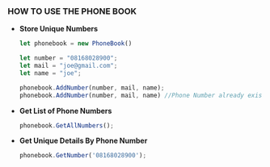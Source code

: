 ### HOW TO USE THE PHONE BOOK

- **Store Unique Numbers** 
  ```javascript
  let phonebook = new PhoneBook()

  let number = "08168028900";
  let mail = "joe@gmail.com";
  let name = "joe";

  phonebook.AddNumber(number, mail, name);
  phonebook.AddNumber(number, mail, name) //Phone Number already exists
  ```

- **Get List of Phone Numbers** 
  ```javascript
  phonebook.GetAllNumbers();
  ```

- **Get Unique Details By Phone Number** 
  ```javascript
  phonebook.GetNumber('08168028900');
  ```